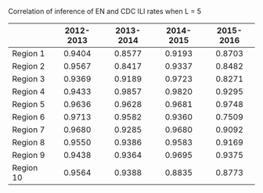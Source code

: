 Correlation of inference of EN and CDC ILI rates when L = 5

| | 2012-2013 | 2013-2014 | 2014-2015 | 2015-2016 |
| :---      | :---:  | :---:  | :---:  | :---:  |
| Region 1  | 0.9404 | 0.8577 | 0.9193 | 0.8703 |
| Region 2  | 0.9567 | 0.8417 | 0.9337 | 0.8482 |
| Region 3  | 0.9369 | 0.9189 | 0.9723 | 0.8271 |
| Region 4  | 0.9433 | 0.9857 | 0.9820 | 0.9295 |
| Region 5  | 0.9636 | 0.9628 | 0.9681 | 0.9748 |
| Region 6  | 0.9713 | 0.9582 | 0.9360 | 0.7509 |
| Region 7  | 0.9680 | 0.9285 | 0.9680 | 0.9092 |
| Region 8  | 0.9550 | 0.9386 | 0.9583 | 0.9169 |
| Region 9  | 0.9438 | 0.9364 | 0.9695 | 0.9375 |
| Region 10 | 0.9564 | 0.9388 | 0.8835 | 0.8773 |
